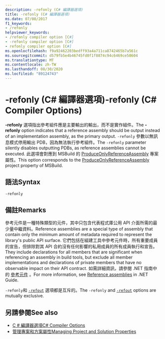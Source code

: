 ```yaml
---
description: -refonly (C# 編譯器選項)
title: -refonly (C# 編譯器選項)
ms.date: 07/08/2017
f1_keywords:
- /refonly
helpviewer_keywords:
- /refonly compiler option [C#]
- -refonly compiler option [C#]
- refonly compiler option [C#]
ms.openlocfilehash: f9a92462203bedff93a4a711ca8742465b7a561c
ms.sourcegitcommit: d579fb5e4b46745fd0f1f8874c94c6469ce58604
ms.translationtype: MT
ms.contentlocale: zh-TW
ms.lasthandoff: 08/30/2020
ms.locfileid: "89124743"
---
```

# <a name="-refonly-c-compiler-options"></a><span data-ttu-id="9f031-103">-refonly (C# 編譯器選項)</span><span class="sxs-lookup"><span data-stu-id="9f031-103">-refonly (C# Compiler Options)</span></span>

<span data-ttu-id="9f031-104">**-refonly** 選項指出參考組件應是主要輸出的輸出，而不是實作組件。</span><span class="sxs-lookup"><span data-stu-id="9f031-104">The **-refonly** option indicates that a reference assembly should be output instead of an implementation assembly, as the primary output.</span></span> <span data-ttu-id="9f031-105">`-refonly` 參數以無訊息模式停用輸出 PDB，因為無法執行參考組件。</span><span class="sxs-lookup"><span data-stu-id="9f031-105">The `-refonly` parameter silently disables outputting PDBs, as reference assemblies cannot be executed.</span></span> <span data-ttu-id="9f031-106">此選項會對應到 MSBuild 的 [ProduceOnlyReferenceAssembly](/visualstudio/msbuild/common-msbuild-project-properties) 專案屬性。</span><span class="sxs-lookup"><span data-stu-id="9f031-106">This option corresponds to the [ProduceOnlyReferenceAssembly](/visualstudio/msbuild/common-msbuild-project-properties) project property of MSBuild.</span></span>

## <a name="syntax"></a><span data-ttu-id="9f031-107">語法</span><span class="sxs-lookup"><span data-stu-id="9f031-107">Syntax</span></span>

```console
-refonly
```

## <a name="remarks"></a><span data-ttu-id="9f031-108">備註</span><span class="sxs-lookup"><span data-stu-id="9f031-108">Remarks</span></span>

<span data-ttu-id="9f031-109">參考元件是一種特殊類型的元件，其中只包含代表程式庫公用 API 介面所需的最少量中繼資料。</span><span class="sxs-lookup"><span data-stu-id="9f031-109">Reference assemblies are a special type of assembly that contain only the minimum amount of metadata required to represent the library's public API surface.</span></span> <span data-ttu-id="9f031-110">它們包括在組建工具中參考元件時，所有重要成員的宣告，但排除對其 API 合約沒有任何影響的私用成員的所有成員執行和宣告。</span><span class="sxs-lookup"><span data-stu-id="9f031-110">They include declarations for all members that are significant when referencing an assembly in build tools, but exclude all member implementations and declarations of private members that have no observable impact on their API contract.</span></span> <span data-ttu-id="9f031-111">如需詳細資訊，請參閱 .NET 指南中的 [參考元件](../../../standard/assembly/reference-assemblies.md) 。</span><span class="sxs-lookup"><span data-stu-id="9f031-111">For more information, see [Reference assemblies](../../../standard/assembly/reference-assemblies.md) in .NET Guide.</span></span>

<span data-ttu-id="9f031-112">`-refonly`和 [`-refout`](refout-compiler-option.md) 選項都是互斥的。</span><span class="sxs-lookup"><span data-stu-id="9f031-112">The `-refonly` and [`-refout`](refout-compiler-option.md) options are mutually exclusive.</span></span>

## <a name="see-also"></a><span data-ttu-id="9f031-113">另請參閱</span><span class="sxs-lookup"><span data-stu-id="9f031-113">See also</span></span>

- [<span data-ttu-id="9f031-114">C # 編譯器選項</span><span class="sxs-lookup"><span data-stu-id="9f031-114">C# Compiler Options</span></span>](./index.md)
- [<span data-ttu-id="9f031-115">管理專案和方案屬性</span><span class="sxs-lookup"><span data-stu-id="9f031-115">Managing Project and Solution Properties</span></span>](/visualstudio/ide/managing-project-and-solution-properties)
